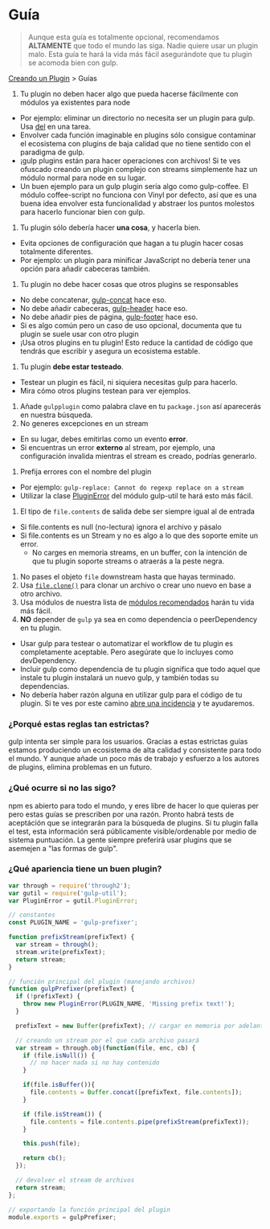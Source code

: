 # Guía

> Aunque esta guía es totalmente opcional, recomendamos **ALTAMENTE** que todo el mundo las siga. Nadie quiere usar un plugin malo. Esta guía te hará la vida más fácil asegurándote que tu plugin se acomoda bien con gulp.

[Creando un Plugin](README.md) > Guías

1. Tu plugin no deben hacer algo que pueda hacerse fácilmente con módulos ya existentes para node
  - Por ejemplo: eliminar un directorio no necesita ser un plugin para gulp. Usa [del](https://github.com/sindresorhus/del) en una tarea.
  - Envolver cada función imaginable en plugins sólo consigue contaminar el ecosistema con plugins de baja calidad que no tiene sentido con el paradigma de gulp.
  - ¡gulp plugins están para hacer operaciones con archivos! Si te ves ofuscado creando un plugin complejo con streams simplemente haz un módulo normal para node en su lugar.
  - Un buen ejemplo para un gulp plugin sería algo como gulp-coffee. El módulo coffee-script no funciona con Vinyl por defecto, así que es una buena idea envolver esta funcionalidad y abstraer los puntos molestos para hacerlo funcionar bien con gulp.
1. Tu plugin sólo debería hacer **una cosa**, y hacerla bien.
  - Evita opciones de configuración que hagan a tu plugin hacer cosas totalmente diferentes.
  - Por ejemplo: un plugin para minificar JavaScript no debería tener una opción para añadir cabeceras también.
1. Tu plugin no debe hacer cosas que otros plugins se responsables
  - No debe concatenar, [gulp-concat](https://github.com/wearefractal/gulp-concat) hace eso.
  - No debe añadir cabeceras, [gulp-header](https://github.com/godaddy/gulp-header) hace eso.
  - No debe añadir pies de página, [gulp-footer](https://github.com/godaddy/gulp-footer) hace eso.
  - Si es algo común pero un caso de uso opcional, documenta que tu plugin se suele usar con otro plugin
  - ¡Usa otros plugins en tu plugin! Esto reduce la cantidad de código que tendrás que escribir y asegura un ecosistema estable.
1. Tu plugin  **debe estar testeado**.
  - Testear un plugin es fácil, ni siquiera necesitas gulp para hacerlo.
  - Mira cómo otros plugins testean para ver ejemplos.
1. Añade `gulpplugin` como palabra clave en tu `package.json` así aparecerás en nuestra búsqueda.
1. No generes excepciones en un stream
  - En su lugar, debes emitirlas como un evento **error**.
  - Si encuentras un error **externo** al stream, por ejemplo, una configuración invalida mientras el stream es creado, podrías generarlo.
1. Prefija errores con el nombre del plugin
  - Por ejemplo: `gulp-replace: Cannot do regexp replace on a stream`
  - Utilizar la clase [PluginError](https://github.com/gulpjs/gulp-util#new-pluginerrorpluginname-message-options) del módulo gulp-util te hará esto más fácil.
1. El tipo de `file.contents` de salida debe ser siempre igual al de entrada
  - Si file.contents es null (no-lectura) ignora el archivo y pásalo
  - Si file.contents es un Stream y no es algo a lo que des soporte emite un error.
    - No carges en memoria streams, en un buffer, con la intención de que tu plugin soporte streams o atraerás a la peste negra.
1. No pases el objeto `file` downstream hasta que hayas terminado.
1. Usa [`file.clone()`](https://github.com/wearefractal/vinyl#clone) para clonar un archivo o crear uno nuevo en base a otro archivo.
1. Usa módulos de nuestra lista de [módulos recomendados](recommended-modules.md) harán tu vida más fácil.
1. **NO** depender de `gulp` ya sea en como dependencia o peerDependency en tu plugin.
  - Usar gulp para testear o automatizar el workflow de tu plugin es completamente aceptable. Pero asegúrate que lo incluyes como devDependency.
  - Incluir gulp como dependencia de tu plugin significa que todo aquel que instale tu plugin instalará un nuevo gulp, y también todas su dependencias.
  - No debería haber razón alguna en utilizar gulp para el código de tu plugin. Si te ves por este camino [abre una incidencia](https://github.com/gulpjs/gulp/issues) y te ayudaremos.

### ¿Porqué estas reglas tan estrictas?

gulp intenta ser simple para los usuarios. Gracias a estas estrictas guías estamos produciendo un ecosistema de alta calidad y consistente para todo el mundo. Y aunque añade un poco más de trabajo y esfuerzo a los autores de plugins, elimina problemas en un futuro.

### ¿Qué ocurre si no las sigo?

npm es abierto para todo el mundo, y eres libre de hacer lo que quieras per pero estas guías se prescriben por una razón. Pronto habrá tests de aceptáción que se integrarán para la búsqueda de plugins. Si tu plugin falla el test, esta información será públicamente visible/ordenable por medio de sistema puntuación. La gente siempre preferirá usar plugins que se asemejen a "las formas de gulp".

### ¿Qué apariencia tiene un buen plugin?

```js
var through = require('through2');
var gutil = require('gulp-util');
var PluginError = gutil.PluginError;

// constantes
const PLUGIN_NAME = 'gulp-prefixer';

function prefixStream(prefixText) {
  var stream = through();
  stream.write(prefixText);
  return stream;
}

// función principal del plugin (manejando archivos)
function gulpPrefixer(prefixText) {
  if (!prefixText) {
    throw new PluginError(PLUGIN_NAME, 'Missing prefix text!');
  }

  prefixText = new Buffer(prefixText); // cargar en memoria por adelantado

  // creando un stream por el que cada archivo pasará
  var stream = through.obj(function(file, enc, cb) {
    if (file.isNull()) {
      // no hacer nada si no hay contenido
    }

    if(file.isBuffer()){
      file.contents = Buffer.concat([prefixText, file.contents]);
    }

    if (file.isStream()) {
      file.contents = file.contents.pipe(prefixStream(prefixText));
    }

    this.push(file);

    return cb();
  });

  // devolver el stream de archivos
  return stream;
};

// exportando la función principal del plugin
module.exports = gulpPrefixer;
```
